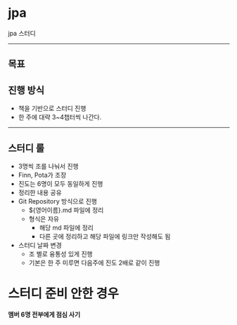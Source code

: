 # jpa
jpa 스터디

---

## 목표


## 진행 방식
- 책을 기반으로 스터디 진행
- 한 주에 대략 3~4챕터씩 나간다.


---

## 스터디 룰
- 3명씩 조를 나눠서 진행
- Finn, Pota가 조장
- 진도는 6명이 모두 동일하게 진행
- 정리한 내용 공유
- Git Repository 방식으로 진행
    - ${영어이름}.md 파일에 정리
    - 형식은 자유
        - 해당 md 파일에 정리
        - 다른 곳에 정리하고 해당 파일에 링크만 작성해도 됨
- 스터디 날짜 변경
    - 조 별로 융통성 있게 진행
    - 기본은 한 주 미루면 다음주에 진도 2배로 같이 진행

# 스터디 준비 안한 경우
__멤버 6명 전부에게 점심 사기__

